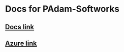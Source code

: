 # Docs for PAdam-Softworks

## [Docs link](https://padam-softworks.github.io/docs/index.html)

## [Azure link](https://dev.azure.com/dawidiaco/PAdam%20Softworks)